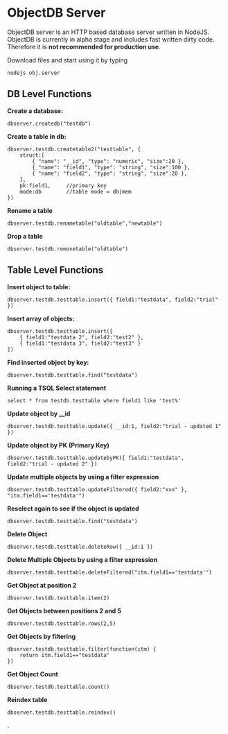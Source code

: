 ObjectDB Server
===============

ObjectDB server is an HTTP based database server written in NodeJS.
ObjectDB is currently in alpha stage and includes fast written dirty code. Therefore it is **not recommended for production use**. 

Download files and start using it by typing 

	nodejs obj.server

DB Level Functions
------------------

**Create a database:**   

	dbserver.createdb("testdb")
 
**Create a table in db:**   

	dbserver.testdb.createtable2("testtable", {   
		struct:[   
			{ "name": "__id", "type": "numeric", "size":20 },   
			{ "name": "field1", "type": "string", "size":100 },   
			{ "name": "field2", "type": "string", "size":20 },   
		],   
		pk:field1,     //primary key   
		mode:db        //table mode = db|mem   
	})

**Rename a table**

	dbserver.testdb.renametable("oldtable","newtable")
	
**Drop a table**

	dbserver.testdb.removetable("oldtable")

Table Level Functions
---------------------

**Insert object to table:**   

	dbserver.testdb.testtable.insert({ field1:"testdata", field2:"trial" })   
	
**Insert array of objects:**

	dbserver.testdb.testtable.insert([
		{ field1:"testdata 2", field2:"test2" },
		{ field1:"testdata 3", field2:"test3" }
	])
   
**Find inserted object by key:**   

	dbserver.testdb.testtable.find("testdata")   

**Running a TSQL Select statement**   

	select * from testdb.testtable where field1 like 'test%'   

**Update object by __id**

	dbserver.testdb.testtable.update({ __id:1, field2:"trial - updated 1" })
	
**Update object by PK (Primary Key)**   

	dbserver.testdb.testtable.updatebyPK({ field1:"testdata", field2:"trial - updated 2" })   

**Update multiple objects by using a filter expression**

	dbserver.testdb.testtable.updateFiltered({ field2:"xxx" }, "itm.field1=='testdata'")
	
**Reselect again to see if the object is updated**   

	dbserver.testdb.testtable.find("testdata")   

**Delete Object**   

	dbserver.testdb.testtable.deleteRow({ __id:1 })   
  
**Delete Multiple Objects by using a filter expression**

	dbserver.testdb.testtable.deleteFiltered("itm.field1=='testdata'")
	
**Get Object at position 2**

	dbserver.testdb.testtable.item(2)
	
**Get Objects between positions 2 and 5**

	dbsrever.testdb.testtable.rows(2,5)
	
**Get Objects by filtering**

	dbserver.testdb.testtable.filter(function(itm) {
		return itm.field1=="testdata"
	})

**Get Object Count**

	dbserver.testdb.testtable.count()
	
**Reindex table**

	dbserver.testdb.testtable.reindex()
	




   .
  
   
 

   
